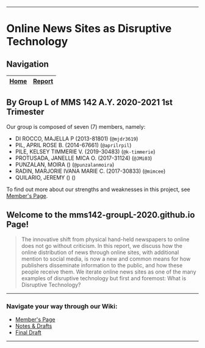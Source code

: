 ---
# Online News Sites as Disruptive Technology

## Navigation
| [Home](index) | [Report](report) |
|---|---|


## By Group L of MMS 142 A.Y. 2020-2021 1st Trimester
Our group is composed of seven (7) members, namely:
- DI ROCCO, MAJELLA P (2013-81801) (`@mjdr3619`)
- PIL, APRIL ROSE B. (2014-67661) (`@aprilrpil`)
- PILE, KELSEY TIMMERIE V. (2019-30483) (`@k-timmerie`)
- PROTUSADA, JANELLE MICA O. (2017-31124) (`@JMi03`)
- PUNZALAN, MOIRA () (`@punzalanmoira`)
- RADIN, MARJORIE IVANA MARIE C. (2017-30833) (`@mimcee`)
- QUILARIO, JEREMY () ()

To find out more about our strengths and weaknesses in this project, see [Member's Page](Members'-Page).

## Welcome to the mms142-groupL-2020.github.io Page!
>The innovative shift from physical hand-held newspapers to online does not go without criticism. In this report, we discuss how the online distribution of news through online sites, with additional mention to social media, is now a new and common means for how publishers disseminate information to the public, and how these people receive them. We iterate online news sites as one of the many examples of disruptive technology but first and foremost: What is Disruptive Technology?
***

### Navigate your way through our Wiki:
- [Member's Page](Members'-Page)
- [Notes & Drafts](Notes-&-Drafts-Page)
- [Final Draft](Final-Draft-Page)
***
